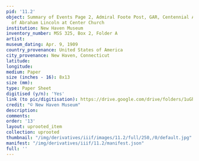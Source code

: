 ```yaml
---
pid: '11.2'
object: Summary of Events Page 2, Admiral Foote Post, GAR, Centennial Anniversary
  of Abraham Lincoln at Center Church
institution: New Haven Museum
inventory_number: MSS 325, Box 2, Folder A
artist:
museum_dating: Apr. 9, 1909
country_provenance: United States of America
city_provenance: New Haven, Connecticut
latitude:
longitude:
medium: Paper
size (inches - 16): 8x13
size (mm):
type: Paper Sheet
digitised (y/n): 'Yes'
link (to pic/digitisation): https://drive.google.com/drive/folders/1uGhdY3McV104ckyrTUO_WCwga9-PDAnq?usp=sharing
credit: "© New Haven Museum"
description:
comments:
order: '13'
layout: uprooted_item
collection: uprooted
thumbnail: "/img/derivatives/iiif/images/11.2/full/250,/0/default.jpg"
manifest: "/img/derivatives/iiif/11.2/manifest.json"
full: ''
---
```

